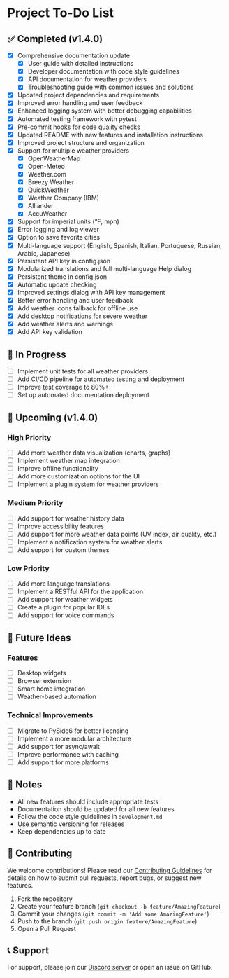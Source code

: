 # Project To-Do List

## ✅ Completed (v1.4.0)

- [x] Comprehensive documentation update
  - [x] User guide with detailed instructions
  - [x] Developer documentation with code style guidelines
  - [x] API documentation for weather providers
  - [x] Troubleshooting guide with common issues and solutions
- [x] Updated project dependencies and requirements
- [x] Improved error handling and user feedback
- [x] Enhanced logging system with better debugging capabilities
- [x] Automated testing framework with pytest
- [x] Pre-commit hooks for code quality checks
- [x] Updated README with new features and installation instructions
- [x] Improved project structure and organization
- [x] Support for multiple weather providers
  - [x] OpenWeatherMap
  - [x] Open-Meteo
  - [x] Weather.com
  - [x] Breezy Weather
  - [x] QuickWeather
  - [x] Weather Company (IBM)
  - [x] Alliander
  - [x] AccuWeather
- [x] Support for imperial units (°F, mph)
- [x] Error logging and log viewer
- [x] Option to save favorite cities
- [x] Multi-language support (English, Spanish, Italian, Portuguese, Russian, Arabic, Japanese)
- [x] Persistent API key in config.json
- [x] Modularized translations and full multi-language Help dialog
- [x] Persistent theme in config.json
- [x] Automatic update checking
- [x] Improved settings dialog with API key management
- [x] Better error handling and user feedback
- [x] Add weather icons fallback for offline use
- [x] Add desktop notifications for severe weather
- [x] Add weather alerts and warnings
- [x] Add API key validation

## 🔄 In Progress

- [ ] Implement unit tests for all weather providers
- [ ] Add CI/CD pipeline for automated testing and deployment
- [ ] Improve test coverage to 80%+
- [ ] Set up automated documentation deployment

## 📅 Upcoming (v1.4.0)

### High Priority
- [ ] Add more weather data visualization (charts, graphs)
- [ ] Implement weather map integration
- [ ] Improve offline functionality
- [ ] Add more customization options for the UI
- [ ] Implement a plugin system for weather providers

### Medium Priority
- [ ] Add support for weather history data
- [ ] Improve accessibility features
- [ ] Add support for more weather data points (UV index, air quality, etc.)
- [ ] Implement a notification system for weather alerts
- [ ] Add support for custom themes

### Low Priority
- [ ] Add more language translations
- [ ] Implement a RESTful API for the application
- [ ] Add support for weather widgets
- [ ] Create a plugin for popular IDEs
- [ ] Add support for voice commands

## 🔮 Future Ideas

### Features
- [ ] Desktop widgets
- [ ] Browser extension
- [ ] Smart home integration
- [ ] Weather-based automation

### Technical Improvements
- [ ] Migrate to PySide6 for better licensing
- [ ] Implement a more modular architecture
- [ ] Add support for async/await
- [ ] Improve performance with caching
- [ ] Add support for more platforms

## 📝 Notes

- All new features should include appropriate tests
- Documentation should be updated for all new features
- Follow the code style guidelines in `development.md`
- Use semantic versioning for releases
- Keep dependencies up to date

## 🤝 Contributing

We welcome contributions! Please read our [Contributing Guidelines](CONTRIBUTING.md) for details on how to submit pull requests, report bugs, or suggest new features.

1. Fork the repository
2. Create your feature branch (`git checkout -b feature/AmazingFeature`)
3. Commit your changes (`git commit -m 'Add some AmazingFeature'`)
4. Push to the branch (`git push origin feature/AmazingFeature`)
5. Open a Pull Request

## 📞 Support

For support, please join our [Discord server](https://discord.gg/ryqNeuRYjD) or open an issue on GitHub.
